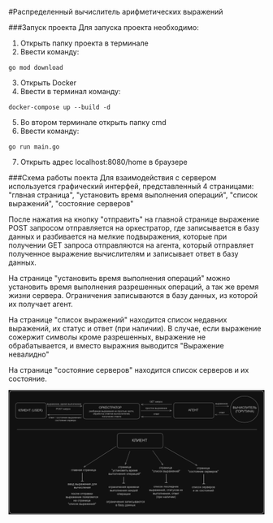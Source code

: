 #Распределенный вычислитель арифметических выражений

###Запуск проекта
Для запуска проекта необходимо:
1. Открыть папку проекта в терминале
2. Ввести команду:
```
go mod download
```
3. Открыть Docker
4. Ввести в терминал команду:
```
docker-compose up --build -d
```
5. Во втором терминале открыть папку cmd
6. Ввести команду:
```
go run main.go
```
7. Открыть адрес localhost:8080/home в браузере

###Схема работы поекта
Для взаимодействия с сервером используется графический интерфей, представленный 4 страницами: "глвная страница", "установить время выполнения операций", "список выражений", "состояние серверов" 

После нажатия на кнопку "отправить" на главной странице выражение POST запросом отправляется на оркестратор, где записывается в базу данных и разбивается на мелкие подвыражения, которые при получении GET запроса отправляются на агента, который отправляет полученное выражение вычислителям и записывает ответ в базу данных.

На странице "установить время выполнения операций" можно установить время выполнения разрешенных операций, а так же время жизни сервера. Ограничения записываются в базу данных, из которой их получает агент.

На странице "список выражений" находится список недавних выражений, их статус и ответ (при наличии). В случае, если выражение сожержит символы кроме разрешенных, выражение не обрабатывается, и вместо выражния выводится "Выражение невалидно"

На странице "состояние серверов" находится список серверов и их состояние.

![Схема работы проекта](/docs/scheme.png "Project Scheme")
